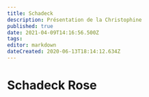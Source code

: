```yaml
---
title: Schadeck 
description: Présentation de la Christophine
published: true
date: 2021-04-09T14:16:56.500Z
tags: 
editor: markdown
dateCreated: 2020-06-13T18:14:12.634Z
---
```


# Schadeck Rose 